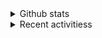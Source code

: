 
<details>
  <summary>Github stats</summary>
  <img align="left" alt="Github stats" src="https://github-readme-stats.codestackr.vercel.app/api?username=envomp&show_icons=true&hide_border=true&include_all_commits=true" />

</details>


<details>
  <summary>Recent activitiess</summary>
  <!--START_SECTION:activity-->
  <!--END_SECTION:activity-->
</details>
